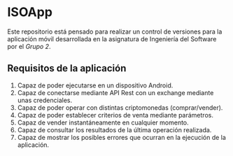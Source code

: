# ISOApp
Este repositorio está pensado para realizar un control de versiones para la aplicación móvil desarrollada en la asignatura de Ingeniería del Software por el *Grupo 2*.

## Requisitos de la aplicación

1. Capaz de poder ejecutarse en un dispositivo Android.
2. Capaz de conectarse mediante API Rest con un exchange mediante unas credenciales.
3. Capaz de poder operar con distintas criptomonedas (comprar/vender).
4. Capaz de poder establecer criterios de venta mediante parámetros.
5. Capaz de vender instantáneamente en cualquier momento.
6. Capaz de consultar los resultados de la última operación realizada.
7. Capaz de mostrar los posibles errores que ocurran en la ejecución de la aplicación.
